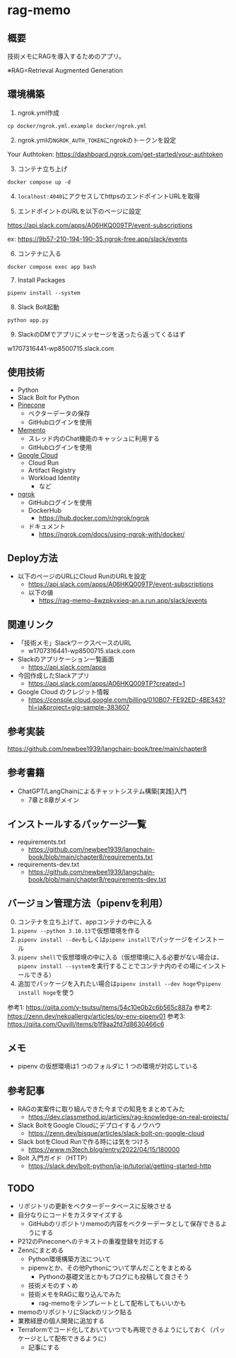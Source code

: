 # rag-memo

## 概要

技術メモにRAGを導入するためのアプリ。

※RAG=Retrieval Augmented Generation

## 環境構築

1. ngrok.yml作成

```shell
cp docker/ngrok.yml.example docker/ngrok.yml
```

2. ngrok.ymlの`NGROK_AUTH_TOKEN`にngrokのトークンを設定

Your Authtoken:  https://dashboard.ngrok.com/get-started/your-authtoken

3. コンテナ立ち上げ

```
docker compose up -d
```

4. `localhost:4040`にアクセスしてhttpsのエンドポイントURLを取得

5. エンドポイントのURLを以下のページに設定

https://api.slack.com/apps/A06HKQ009TP/event-subscriptions

ex: https://9b57-210-194-190-35.ngrok-free.app/slack/events

6. コンテナに入る

```shell
docker compose exec app bash
```

7. Install Packages

```shell
pipenv install --system
```

8. Slack Bolt起動

```shell
python app.py
```

9. SlackのDMでアプリにメッセージを送ったら返ってくるはず

w1707316441-wp8500715.slack.com

## 使用技術

- Python
- Slack Bolt for Python
- [Pinecone](https://www.pinecone.io/)
    - ベクターデータの保存
    - GitHubログインを使用
- [Memento](https://www.gomomento.com/)
    - スレッド内のChat機能のキャッシュに利用する
    - GitHubログインを使用
- [Google Cloud](https://console.cloud.google.com/welcome?project=gig-sample-383607)
    - Cloud Run
    - Artifact Registry
    - Workload Identity
        - など    
- [ngrok](https://dashboard.ngrok.com/get-started/setup/macos)
    - GitHubログインを使用
    - DockerHub
        - https://hub.docker.com/r/ngrok/ngrok
    - ドキュメント
        - https://ngrok.com/docs/using-ngrok-with/docker/    

## Deploy方法

- 以下のページのURLにCloud RunのURLを設定
    - https://api.slack.com/apps/A06HKQ009TP/event-subscriptions
    - 以下の値
        - https://rag-memo-4wzpkyxieq-an.a.run.app/slack/events

## 関連リンク

- 「技術メモ」SlackワークスペースのURL
    - w1707316441-wp8500715.slack.com
- Slackのアプリケーション一覧画面
    - https://api.slack.com/apps
- 今回作成したSlackアプリ
    - https://api.slack.com/apps/A06HKQ009TP?created=1
- Google Cloud のクレジット情報
    - https://console.cloud.google.com/billing/010B07-FE92ED-4BE343?hl=ja&project=gig-sample-383607

## 参考実装

https://github.com/newbee1939/langchain-book/tree/main/chapter8

## 参考書籍

- ChatGPT/LangChainによるチャットシステム構築[実践]入門
    - 7章と8章がメイン

## インストールするパッケージ一覧

- requirements.txt
    - https://github.com/newbee1939/langchain-book/blob/main/chapter8/requirements.txt
- requirements-dev.txt
    - https://github.com/newbee1939/langchain-book/blob/main/chapter8/requirements-dev.txt

## バージョン管理方法（pipenvを利用）

0. コンテナを立ち上げて、appコンテナの中に入る
1. `pipenv --python 3.10.13`で仮想環境を作る
2. `pipenv install --dev`もしくは`pipenv install`でパッケージをインストール
3. `pipenv shell`で仮想環境の中に入る（仮想環境に入る必要がない場合は、`pipenv install --system`を実行することでコンテナ内のその場にインストールできる）
4. 追加でパッケージを入れたい場合は`pipenv install --dev hoge`や`pipenv install hoge`を使う

参考1: https://qiita.com/y-tsutsu/items/54c10e0b2c6b565c887a
参考2: https://zenn.dev/nekoallergy/articles/py-env-pipenv01
参考3: https://qiita.com/Ouvill/items/b1f9aa2fd7d8630466c6

## メモ

- pipenv の仮想環境は1 つのフォルダに 1 つの環境が対応している

## 参考記事

- RAGの実案件に取り組んできた今までの知見をまとめてみた
    - https://dev.classmethod.jp/articles/rag-knowledge-on-real-projects/
- Slack BoltをGoogle Cloudにデプロイするノウハウ
    - https://zenn.dev/bisque/articles/slack-bolt-on-google-cloud
- Slack botをCloud Runで作る時には気をつけろ
    - https://www.m3tech.blog/entry/2022/04/15/180000    
- Bolt 入門ガイド（HTTP）
    - https://slack.dev/bolt-python/ja-jp/tutorial/getting-started-http

## TODO

- リポジトリの更新をベクターデータベースに反映させる
- 自分なりにコードをカスタマイズする
    - GitHubのリポジトリmemoの内容をベクターデータとして保存できるようにする
- P212のPineconeへのテキストの重複登録を対応する
- Zennにまとめる
    - Python環境構築方法について
    - pipenvとか、その他Pythonについて学んだことをまとめる
        - Pythonの基礎文法とかもブログにも投稿して良さそう
    - 技術メモのすヽめ
    - 技術メモをRAGに取り込んでみた
        - rag-memoをテンプレートとして配布してもいいかも
- memoのリポジトリにSlackのリンク貼る
- 業務経歴の個人開発に追加する
- Terraformでコード化しておいていつでも再現できるようにしておく（パッケージとして配布できるように）
    - 記事にする
